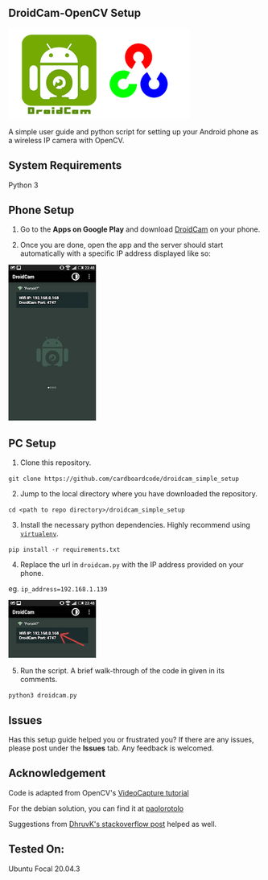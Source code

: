 ## DroidCam-OpenCV Setup

![](img/affliation.png)

A simple user guide and python script for setting up your Android phone as a wireless IP camera with OpenCV.

## System Requirements
Python 3

## Phone Setup
1. Go to the **Apps on Google Play** and download [DroidCam](https://play.google.com/store/apps/details?id=com.dev47apps.droidcam&hl=en_SG) on your phone.

2. Once you are done, open the app and the server should start automatically with a specific IP address displayed like so:

![](img/phone.png)

## PC Setup
1. Clone this repository.

`git clone https://github.com/cardboardcode/droidcam_simple_setup`

2. Jump to the local directory where you have downloaded the repository.

`cd <path to repo directory>/droidcam_simple_setup`

3. Install the necessary python dependencies. Highly recommend using [`virtualenv`](https://docs.python-guide.org/dev/virtualenvs/).

`pip install -r requirements.txt`

4. Replace the url in `droidcam.py` with the IP address provided on your phone.

eg.
`ip_address=192.168.1.139`

![](img/ip.png)

5. Run the script. A brief walk-through of the code in given in its comments.

`python3 droidcam.py`

## Issues
Has this setup guide helped you or frustrated you? If there are any issues, please post under the **Issues** tab. Any feedback is welcomed.

## Acknowledgement
Code is adapted from OpenCV's [VideoCapture tutorial](https://docs.opencv.org/3.0-beta/doc/py_tutorials/py_gui/py_video_display/py_video_display.html)

For the debian solution, you can find it at [paolorotolo](https://github.com/paolorotolo/droidcam)

Suggestions from [DhruvK's stackoverflow post](https://stackoverflow.com/questions/36102437/streaming-droidcam-video-to-opencv-python-in-anyway-possible) helped as well.

## Tested On:
Ubuntu Focal 20.04.3
